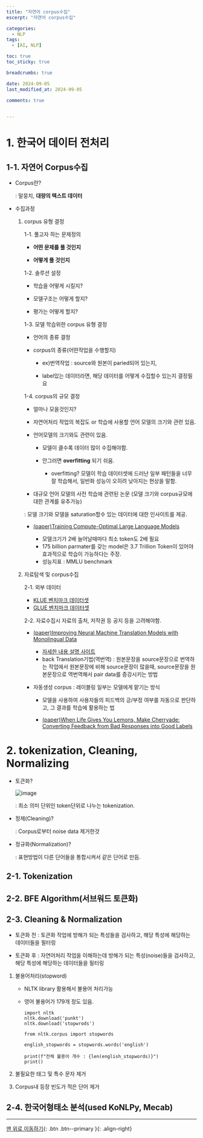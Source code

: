 ```yaml
---
title: "자연어 corpus수집"
escerpt: "자연어 corpus수집"

categories:
  - NLP
tags:
  - [AI, NLP]

toc: true
toc_sticky: true

breadcrumbs: true

date: 2024-09-05
last_modified_at: 2024-09-05

comments: true
 

---
```




# 1. 한국어 데이터 전처리

## 1-1. 자연어 Corpus수집

- Corpus란?
    
    : 말뭉치, **대량의 텍스트 데이터**

- 수집과정

    1. corpus 유형 결정

        1-1. 풀고자 하는 문제정의

        - **어떤 문제를 풀 것인지**

        - **어떻게 풀 것인지**

        1-2. 솔루션 설정

        - 학습을 어떻게 시킬지?

        - 모델구조는 어떻게 할지?
        
        - 평가는 어떻게 할지?

        1-3. 모델 학습위한 corpus 유형 결정

        - 언어의 종류 결정

        - corpus의 종류(어떤작업을 수행할지)

            - ex)번역작업 : source와 원본이 paried되어 있는지,
        
            - label있는 데이터라면, 해당 데이터를 어떻게 수집할수 있는지 결정필요
        
        1-4. corpus의 규모 결정

        - 얼마나 모을것인지?

        - 자연어처리 작업의 복잡도 or 학습에 사용할 언어 모델의 크기와 관련 있음.


        - 언어모델의 크기와도 관련이 있음.

            - 모델이 클수록 데이터 많이 수집해야함.

            - 안그러면 **overfitting** 되기 쉬움.
                - overfitting? 모델이 학습 데이터셋에 드러난 일부 패턴들을 너무 잘 학습해서, 일반화 성능이 오히려 낮아지는 현상을 말함.
        
        - 대규모 언어 모델의 사전 학습에 관련된 논문 (모델 크기와 corpus규모에 대한 관계를 유추가능)

        : 모델 크기와 모델을 saturation할수 있는 데이터에 대한 인사이트를 제공.
        
        - [(paper)Training Compute-Optimal Large Language Models](https://arxiv.org/abs/2203.15556)

            - 모델크기가 2배 늘어날때마다 최소 token도 2배 필요
            - 175 billion parmater를 갖는 model은 3.7 Trillion Token이 있어야 효과적으로 학습이 가능하다는 주장.
            - 성능지표 : MMLU benchmark

    2. 자료탐색 및 corpus수집

        2-1. 외부 데이터
        - [KLUE 벤치마크 데이터셋](https://klue-benchmark.com/tasks)
        - [GLUE 벤치마크 데이터셋](https://gluebenchmark.com/)

        2-2. 자료수집시 자료의 출처, 저작권 등 공지 등을 고려해야함.

        - [(paper)Improving Neural Machine Translation Models with Monolingual Data](https://arxiv.org/abs/1511.06709)
            - [자세한 내용 설명 사이트](https://lokalise.com/blog/back-translation-best-practices/)
            - back Translation기법(역번역) : 원본문장을 source문장으로 번역하는 작업에서 원본문장에 비해 source문장이 많을때,
            source문장을 원본문장으로 역번역해서 pair data를 증강시키는 방법
        
        - 자동생성 corpus : 레이블링 일부는 모델에게 맡기는 방식

            - 모델을 사용하여 사용자들의 피드백의 긍/부정 여부를 자동으로 판단하고, 그 결과를 학습에 활용하는 법

            - [(paper)When Life Gives You Lemons, Make Cherryade: Converting Feedback from Bad Responses into Good Labels](https://arxiv.org/abs/2210.15893)

# 2. tokenization, Cleaning, Normalizing

- 토큰화?

    ![image](https://github.com/user-attachments/assets/5ad2e97b-f757-478d-b81e-cd4e5178d46e)

    : 최소 의미 단위인 token단위로 나누는 tokenization.

- 정제(Cleaning)?

    : Corpus로부터 noise data 제거한것

- 정규화(Normalization)?

    : 표현방법이 다른 단어들을 통합시켜서 같은 단어로 만듬.

## 2-1. Tokenization
## 2-2. BFE Algorithm(서브워드 토큰화)
## 2-3. Cleaning & Normalization

- 토큰화 전 : 토큰화 작업에 방해가 되는 특성들을 검사하고, 해당 특성에 해당하는 데이터들을 필터링

- 토큰화 후 : 자연어처리 작업을 이해하는데 방해가 되는 특성(noise)들을 검사하고, 해당 특성에 해당하는 데이터들을 필터링

1. 불용어처리(stopword)

    - NLTK library 활용해서 불용어 처리가능
    - 영어 불용어가 179개 정도 있음.

        ```
        import nltk
        nltk.download('punkt')
        nltk.download('stopwrods')

        from nltk.corpus import stopwords

        english_stopwords = stopwords.words('english')

        print(f"전체 불용어 개수 : {len(english_stopwords)}")
        print()
        ```
2. 불필요한 태그 및 특수 문자 제거

3. Corpus내 등장 빈도가 적은 단어 제거

## 2-4. 한국어형태소 분석(used KoNLPy, Mecab)



---


[맨 위로 이동하기](#){: .btn .btn--primary }{: .align-right}
